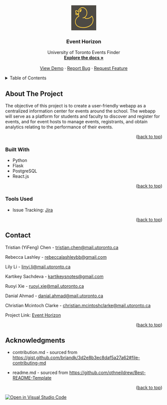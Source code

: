

<!-- Improved compatibility of back to top link: See: https://github.com/othneildrew/Best-README-Template/pull/73 -->
<a name="readme-top"></a>
<!--
*** Thanks for checking out the Best-README-Template. If you have a suggestion
*** that would make this better, please fork the repo and create a pull request
*** or simply open an issue with the tag "enhancement".
*** Don't forget to give the project a star!
*** Thanks again! Now go create something AMAZING! :D
-->



<!-- PROJECT SHIELDS -->
<!--
*** I'm using markdown "reference style" links for readability.
*** Reference links are enclosed in brackets [ ] instead of parentheses ( ).
*** See the bottom of this document for the declaration of the reference variables
*** for contributors-url, forks-url, etc. This is an optional, concise syntax you may use.
*** https://www.markdownguide.org/basic-syntax/#reference-style-links
-->



<!-- PROJECT LOGO -->
<br />
<div align="center">
    <img src="images/logo.png" alt="Logo" width="80" height="80">
  </a>

<h3 align="center">Event Horizon</h3>

  <p align="center">
    University of Toronto Events Finder
    <br />
    <a href="https://github.com/ECE444-2023Fall/project-1-web-application-design-group27-rubberducks"><strong>Explore the docs »</strong></a>
    <br />
    <br />
    <a href="https://github.com/ECE444-2023Fall/project-1-web-application-design-group27-rubberducks">View Demo</a>
    ·
    <a href="https://github.com/ECE444-2023Fall/project-1-web-application-design-group27-rubberducks/issues">Report Bug</a>
    ·
    <a href="https://github.com/ECE444-2023Fall/project-1-web-application-design-group27-rubberducks/issues">Request Feature</a>
  </p>
</div>



<!-- TABLE OF CONTENTS -->
<details>
  <summary>Table of Contents</summary>
  <ol>
    <li>
      <a href="#about-the-project">About The Project</a>
      <ul>
        <li><a href="#built-with">Built With</a></li>
        <li><a href="#tools-used">Tools Used</a></li>
      </ul>
    </li>
    <li><a href="#contact">Contact</a></li>
    <li><a href="#acknowledgments">Acknowledgments</a></li>
  </ol>
</details>



<!-- ABOUT THE PROJECT -->
## About The Project

The objective of this project is to create a user-friendly webapp as a centralized information center for events around the school. The webapp will serve as a platform for students and faculty to discover and register for events, and for event hosts to manage events, registrants, and obtain analytics relating to the performance of their events. 

<p align="right">(<a href="#readme-top">back to top</a>)</p>



### Built With
* Python
* Flask
* PostgreSQL
* React.js
  
<p align="right">(<a href="#readme-top">back to top</a>)</p>

### Tools Used
* Issue Tracking: [Jira](https://www.atlassian.com/software/jira?&aceid=&adposition=&adgroup=144583515317&campaign=19313277967&creative=660800619493&device=c&keyword=atlassian%20jira&matchtype=e&network=g&placement=&ds_kids=p74602868216&ds_e=GOOGLE&ds_eid=700000001558501&ds_e1=GOOGLE&gclid=Cj0KCQjwhL6pBhDjARIsAGx8D5_eRQpNhggdjEPS138Dn2HqCeNBHTrGL627ZXcQTbnSUMxtXp2pI48aAkE5EALw_wcB&gclsrc=aw.ds)

<p align="right">(<a href="#readme-top">back to top</a>)</p>



<!-- CONTACT -->
## Contact

Tristian (YiFeng) Chen - tristian.chen@mail.utoronto.ca

Rebecca Lashley - rebeccalashleybb@gmail.com

Lily Li - linyi.li@mail.utoronto.ca

Kartikey Sachdeva - kartikeysnotes@gmail.com

Ruoyi Xie - ruoyi.xie@mail.utoronto.ca

Danial Ahmad - danial.ahmad@mail.utoronto.ca

Christian Mcintoch Clarke - christian.mcintoshclarke@mail.utoronto.ca

Project Link: [Event Horizon](https://github.com/ECE444-2023Fall/project-1-web-application-design-group27-rubberducks)

<p align="right">(<a href="#readme-top">back to top</a>)</p>



<!-- ACKNOWLEDGMENTS -->
## Acknowledgments

* contribution.md - sourced from https://gist.github.com/briandk/3d2e8b3ec8daf5a27a62#file-contributing-md
  
* readme.md - sourced from https://github.com/othneildrew/Best-README-Template

<p align="right">(<a href="#readme-top">back to top</a>)</p>



<!-- MARKDOWN LINKS & IMAGES -->
<!-- https://www.markdownguide.org/basic-syntax/#reference-style-links -->
[contributors-shield]: https://img.shields.io/github/contributors/github_username/repo_name.svg?style=for-the-badge
[contributors-url]: https://github.com/ECE444-2023Fall/project-1-web-application-design-group27-rubberducks/graphs/contributors
[forks-shield]: https://img.shields.io/github/forks/github_username/repo_name.svg?style=for-the-badge
[forks-url]: https://github.com/github_username/repo_name/network/members
[stars-shield]: https://img.shields.io/github/stars/github_username/repo_name.svg?style=for-the-badge
[stars-url]: https://github.com/github_username/repo_name/stargazers
[issues-shield]: https://img.shields.io/github/issues/github_username/repo_name.svg?style=for-the-badge
[issues-url]: https://github.com/ECE444-2023Fall/project-1-web-application-design-group27-rubberducks/issues
[license-shield]: https://img.shields.io/github/license/github_username/repo_name.svg?style=for-the-badge
[license-url]: https://github.com/github_username/repo_name/blob/master/LICENSE.txt
[linkedin-shield]: https://img.shields.io/badge/-LinkedIn-black.svg?style=for-the-badge&logo=linkedin&colorB=555
[linkedin-url]: https://linkedin.com/in/linkedin_username
[product-screenshot]: images/screenshot.png
[Next.js]: https://img.shields.io/badge/next.js-000000?style=for-the-badge&logo=nextdotjs&logoColor=white
[Next-url]: https://nextjs.org/
[React.js]: https://img.shields.io/badge/React-20232A?style=for-the-badge&logo=react&logoColor=61DAFB
[React-url]: https://reactjs.org/
[Vue.js]: https://img.shields.io/badge/Vue.js-35495E?style=for-the-badge&logo=vuedotjs&logoColor=4FC08D
[Vue-url]: https://vuejs.org/
[Angular.io]: https://img.shields.io/badge/Angular-DD0031?style=for-the-badge&logo=angular&logoColor=white
[Angular-url]: https://angular.io/
[Svelte.dev]: https://img.shields.io/badge/Svelte-4A4A55?style=for-the-badge&logo=svelte&logoColor=FF3E00
[Svelte-url]: https://svelte.dev/
[Laravel.com]: https://img.shields.io/badge/Laravel-FF2D20?style=for-the-badge&logo=laravel&logoColor=white
[Laravel-url]: https://laravel.com
[Bootstrap.com]: https://img.shields.io/badge/Bootstrap-563D7C?style=for-the-badge&logo=bootstrap&logoColor=white
[Bootstrap-url]: https://getbootstrap.com
[JQuery.com]: https://img.shields.io/badge/jQuery-0769AD?style=for-the-badge&logo=jquery&logoColor=white
[JQuery-url]: https://jquery.com 
[![Open in Visual Studio Code](https://classroom.github.com/assets/open-in-vscode-718a45dd9cf7e7f842a935f5ebbe5719a5e09af4491e668f4dbf3b35d5cca122.svg)](https://classroom.github.com/online_ide?assignment_repo_id=11908999&assignment_repo_type=AssignmentRepo)
